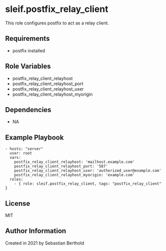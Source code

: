 # sleif.postfix_relay_client

This role configures postfix to act as a relay client.

## Requirements

- postfix installed

## Role Variables

- postfix_relay_client_relayhost
- postfix_relay_client_relayhost_port
- postfix_relay_client_relayhost_user
- postfix_relay_client_relayhost_myorigin

## Dependencies

- NA

## Example Playbook

    - hosts: "server"
      user: root
      vars:
        postfix_relay_client_relayhost: 'mailhost.example.com'
        postfix_relay_client_relayhost_port: '587'
        postfix_relay_client_relayhost_user: 'authorized_user@example.com'
        postfix_relay_client_relayhost_myorigin: 'example.com'
      roles:
        - { role: sleif.postfix_relay_client, tags: "postfix_relay_client" }

## License

MIT

## Author Information

Created in 2021 by Sebastian Berthold
